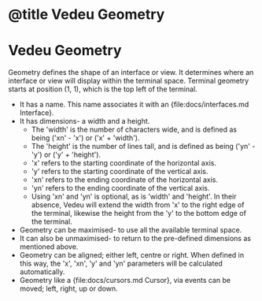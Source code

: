 # @title Vedeu Geometry
# Vedeu Geometry

Geometry defines the shape of an interface or view. It determines
where an interface or view will display within the terminal space.
Terminal geometry starts at position (1, 1), which is the top left
of the terminal.

- It has a name. This name associates it with an
  {file:docs/interfaces.md Interface}.
- It has dimensions- a width and a height.
  - The 'width' is the number of characters wide, and is defined as
    being ('xn' - 'x') or ('x' + 'width').
  - The 'height' is the number of lines tall, and is defined as
    being ('yn' - 'y') or ('y' + 'height').
  - 'x' refers to the starting coordinate of the horizontal axis.
  - 'y' refers to the starting coordinate of the vertical axis.
  - 'xn' refers to the ending coordinate of the horizontal axis.
  - 'yn' refers to the ending coordinate of the vertical axis.
  - Using 'xn' and 'yn' is optional, as is 'width' and 'height'. In
    their absence, Vedeu will extend the width from 'x' to the right
    edge of the terminal, likewise the height from the 'y' to the
    bottom edge of the terminal.
- Geometry can be maximised- to use all the available terminal space.
- It can also be unmaximised- to return to the pre-defined dimensions
  as mentioned above.
- Geometry can be aligned; either left, centre or right. When defined
  in this way, the 'x', 'xn', 'y' and 'yn' parameters will be
  calculated automatically.
- Geometry like a {file:docs/cursors.md Cursor}, via events can be
  moved; left, right, up or down.
